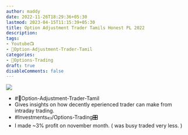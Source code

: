 ```yaml
---
author: maddy
date: 2022-11-26T18:29:36+05:30
lastmod: 2023-04-15T11:15:39+05:30
title: Option Adjustment Trader Tamils Honest PL 2022
description: 
tags:
- Youtube📺
- 🧔Option-Adjustment-Trader-Tamil
categories: 
- 🤹Options-Trading
draft: true
disableComments: false
---
```

![](https://i.imgur.com/mryflAs.png)

- #🧔Option-Adjustment-Trader-Tamil 
- Gives insights on how decently eperienced trader can make from intraday trading.
- #Investments💷/Options-Trading🎛️ 
- I made ~3% profit on november month. ( was busy traded very less. )